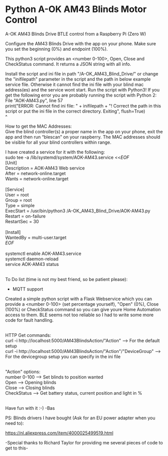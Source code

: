# Python A-OK AM43 Blinds Motor Control
A-OK AM43 Blinds Drive BTLE control from a Raspberry Pi (Zero W)

Configure the AM43 Blinds Drive with the app on your phone. Make sure you set the beginning (0%) and endpoint (100%).

This python3 script provides an <number 0-100>, Open, Close and CheckStatus command. It returns a JSON string with all info.

Install the script and ini file in path "/A-OK_AM43_Blind_Drive/" or change the "inifilepath" parameter in the script and the path in below example service file. Otherwise it cannot find the ini file with your blind mac address(es) and the service wont start. Run the script with Python3! If you get the following error you are probably running the script with Python 2:<br>
  File "AOK-AM43.py", line 57<br>
    print("ERROR: Cannot find ini file: " + inifilepath + "! Correct the path in this script or put the ini file in the correct directory. Exiting", flush=True)<br>
                                                                                                                                                          ^<br>

How to get the MAC Addresses:<br>
Give the blind controller(s) a proper name in the app on your phone, exit the app and then run “blescan” on your raspberry. The MAC addresses should be visible for all your blind controllers within range.<br>

I have created a service for it with the following:<br>
sudo tee -a /lib/systemd/system/AOK-AM43.service <<_EOF_<br>
[Unit]<br>
Description = AOK-AM43 Web service<br>
After = network-online.target<br>
Wants = network-online.target<br>
<br>
[Service]<br>
User = root<br>
Group = root<br>
Type = simple<br>
ExecStart = /usr/bin/python3 /A-OK_AM43_Blind_Drive/AOK-AM43.py<br>
Restart = on-failure<br>
RestartSec = 30<br>
<br>
[Install]<br>
WantedBy = multi-user.target<br>
_EOF_<br>
<br>
systemctl enable AOK-AM43.service<br>
systemctl daemon-reload<br>
service AOK-AM43 status<br>
<br>

To Do list (time is not my best friend, so be patient please):
- MQTT support


Created a simple python script with a Flask Webservice which you can provide a <number 0-100> (set percentage yourself), "Open" (0%), Close (100%) or CheckStatus command so you can give youre Home Automation access to them. BLE seems not too reliable so I had to write some more code for fault handling.

<br>
HTTP Get commands:<br>
curl -i http://localhost:5000/AM43BlindsAction/"Action"  --> For the default setup<br>  
curl -i http://localhost:5000/AM43BlindsAction/"Action"/"DeviceGroup"  --> For the devicegroup setup you can specify in the ini file<br>
<br>

"Action" options:<br>
  number 0-100      --> Set blinds to position wanted<br>
  Open              --> Opening blinds<br>
  Close             --> Closing blinds<br>
  CheckStatus       --> Get battery status, current position and light in %<br>
<br>

Have fun with it :-)
-Bas

PS: Blinds drivers I have bought (Ask for an EU power adapter when you need to):

https://nl.aliexpress.com/item/4000025499519.html


-Special thanks to Richard Taylor for providing me several pieces of code to get to this-
